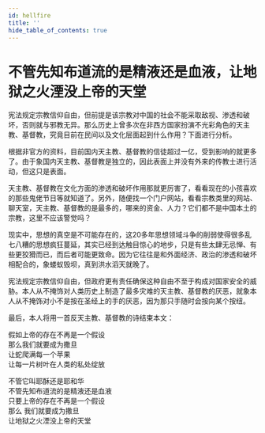 ```yaml
---
id: hellfire
title: ''
hide_table_of_contents: true
---
```


# 不管先知布道流的是精液还是血液，让地狱之火湮没上帝的天堂

宪法规定宗教信仰自由，但前提是该宗教对中国的社会不能采取敌视、渗透和破坏，否则就与邪教无异。那么历史上曾多次在非西方国家扮演不光彩角色的天主教、基督教，究竟目前在民间以及文化层面起到什么作用？下面进行分析。

根据非官方的资料，目前国内天主教、基督教的信徒超过一亿，受到影响的就更多了。由于象国内天主教、基督教是独立的，因此表面上并没有外来的传教士进行活动，但这只是表面。

天主教、基督教在文化方面的渗透和破坏作用那就更厉害了，看看现在的小孩喜欢的那些鬼佬节日等就知道了。另外，随便找一个门户网站，看看宗教类里的网站、聊天室，天主教、基督教的是最多的，哪来的资金、人力？它们都不是中国本土的宗教，这里不应该警觉吗？

现实中，思想的真空是不可能存在的，这20多年思想领域斗争的削弱使得很多乱七八糟的思想疯狂蔓延，其实已经到达触目惊心的地步，只是有些太肆无忌惮、有些更狡猾而已，而后者可能更致命。因为它往往是和外面经济、政治的渗透和破坏相配合的，象蝼蚁毁坝，真到洪水滔天就晚了。

宪法规定宗教信仰自由，但政府更有责任确保这种自由不至于构成对国家安全的威胁。本人从不掩饰对人类历史上制造了最多灾难的天主教、基督教的厌恶，就象本人从不掩饰对小不是按在圣经上的手的厌恶，因为那只手随时会按向某个按纽。

最后，本人将用一首反天主教、基督教的诗结束本文：

假如上帝的存在不再是一个假设<br/>
那么我们就要成为撒旦<br/>
让蛇爬满每一个苹果<br/>
让每一片树叶在人类的私处绽放

不管它叫耶酥还是耶和华<br/>
不管先知布道流的是精液还是血液<br/>
只要上帝的存在不再是一个假设<br/>
那么 我们就要成为撒旦<br/>
让地狱之火湮没上帝的天堂